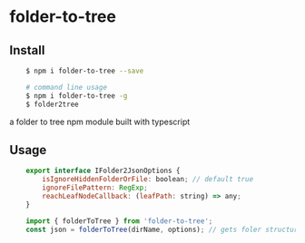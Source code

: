 # folder-to-tree



## Install

```bash
    $ npm i folder-to-tree --save
```

```bash
    # command line usage
    $ npm i folder-to-tree -g
    $ folder2tree
```

a folder to tree npm module built with typescript

## Usage

```js
    export interface IFolder2JsonOptions {
        isIgnoreHiddenFolderOrFile: boolean; // default true
        ignoreFilePattern: RegExp;
        reachLeafNodeCallback: (leafPath: string) => any;
    }

    import { folderToTree } from 'folder-to-tree';
    const json = folderToTree(dirName, options); // gets foler structure to json
```

